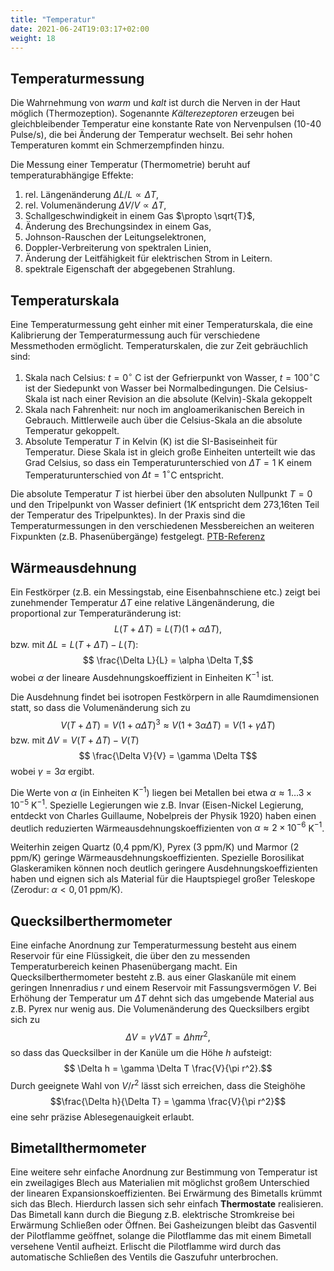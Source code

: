 ```yaml
---
title: "Temperatur"
date: 2021-06-24T19:03:17+02:00
weight: 18
---
```

## Temperaturmessung
Die Wahrnehmung von _warm_ und _kalt_ ist durch die Nerven in der Haut möglich (Thermozeption). Sogenannte 
_Kälterezeptoren_ erzeugen bei gleichbleibender Temperatur eine konstante Rate von Nervenpulsen (10-40 Pulse/s),
die bei Änderung der Temperatur wechselt. Bei sehr hohen Temperaturen kommt ein Schmerzempfinden hinzu. 

Die Messung einer Temperatur (Thermometrie) beruht auf temperaturabhängige Effekte:
   1. rel. Längenänderung  $\Delta L/L\propto \Delta T$,
   1. rel. Volumenänderung $\Delta V/V \propto \Delta T$,
   1. Schallgeschwindigkeit in einem Gas $\propto \sqrt{T}$,
   1. Änderung des Brechungsindex in einem Gas,
   1. Johnson-Rauschen der Leitungselektronen,
   1. Doppler-Verbreiterung von spektralen Linien, 
   1. Änderung der Leitfähigkeit für elektrischen Strom in Leitern.
   1. spektrale Eigenschaft der abgegebenen Strahlung.


## Temperaturskala
Eine Temperaturmessung geht einher mit einer Temperaturskala, die eine Kalibrierung der Temperaturmessung
auch für verschiedene Messmethoden ermöglicht. 
Temperaturskalen, die zur Zeit gebräuchlich sind:
   1. Skala nach Celsius: $t=0^\circ$ C ist der Gefrierpunkt von Wasser, $t=100^\circ$C ist der Siedepunkt von Wasser bei Normalbedingungen.
     Die Celsius-Skala ist nach einer Revision an die absolute (Kelvin)-Skala gekoppelt
   1. Skala nach Fahrenheit: nur noch im angloamerikanischen Bereich in Gebrauch. Mittlerweile auch über die Celsius-Skala an die absolute Temperatur gekoppelt.
   1. Absolute Temperatur $T$ in Kelvin (K) ist die SI-Basiseinheit für Temperatur. Diese Skala ist in gleich große Einheiten unterteilt wie das Grad Celsius, so dass
    ein Temperaturunterschied von $\Delta T= 1$ K einem Temperaturunterschied von  $\Delta t=1^\circ$C entspricht. 

Die absolute Temperatur $T$ ist hierbei über den absoluten Nullpunkt $T=0$ und den Tripelpunkt von Wasser definiert ($1 K$ entspricht dem 273,16ten Teil
der Temperatur des Tripelpunktes). In der Praxis sind die Temperaturmessungen in den verschiedenen Messbereichen an weiteren Fixpunkten (z.B. Phasenübergänge) 
festgelegt. [PTB-Referenz](https://oar.ptb.de/files/download/57d6a26aa4949dd13c3c9878)

## Wärmeausdehnung
Ein Festkörper (z.B. ein Messingstab, eine Eisenbahnschiene etc.) zeigt bei zunehmender Temperatur $\Delta T$ eine relative Längenänderung, die proportional
zur Temperaturänderung ist:
$$ L(T+\Delta T) = L(T) (1+\alpha \Delta T),$$
bzw. mit $\Delta L = L(T+\Delta T)-L(T)$:
$$ \frac{\Delta L}{L} = \alpha \Delta T,$$
 wobei $\alpha$ der lineare Ausdehnungskoeffizient in Einheiten $\mathrm{K}^{-1}$ ist.

Die Ausdehnung findet bei isotropen Festkörpern in alle Raumdimensionen statt, so dass die Volumenänderung  sich zu 
$$ V(T+\Delta T) = V (1+\alpha \Delta T)^3 \approx V (1+3\alpha \Delta T) = V (1+\gamma \Delta T)$$
bzw. mit $\Delta V = V(T+\Delta T)-V(T)$
$$ \frac{\Delta V}{V} = \gamma \Delta T$$
wobei  $\gamma = 3\alpha$  ergibt.

Die Werte von $\alpha$ (in Einheiten K$^{-1}$) liegen bei Metallen bei etwa $\alpha\approx 1\ldots 3\times 10^{-5}$ K$^{-1}$. 
Spezielle Legierungen wie z.B. Invar (Eisen-Nickel Legierung, entdeckt von Charles Guillaume, Nobelpreis der Physik 1920) haben 
einen deutlich reduzierten Wärmeausdehnungskoeffizienten von $\alpha \approx 2\times 10^{-6}~$K$^{-1}$. 

Weiterhin zeigen Quartz (0,4 ppm/K), Pyrex (3 ppm/K) und Marmor (2 ppm/K) geringe Wärmeausdehnungskoeffizienten. Spezielle Borosilikat Glaskeramiken
können noch deutlich geringere Ausdehnungskoeffizienten haben und eignen sich 
als Material für die Hauptspiegel großer Teleskope (Zerodur: $\alpha < 0,01~\mathrm{ppm/K}$).


## Quecksilberthermometer
Eine einfache Anordnung zur Temperaturmessung besteht aus einem Reservoir für eine Flüssigkeit, die über den zu messenden Temperaturbereich keinen
Phasenübergang macht. Ein Quecksilberthermometer besteht z.B. aus einer Glaskanüle mit einem geringen Innenradius $r$ und einem Reservoir mit Fassungsvermögen $V$.
Bei Erhöhung der Temperatur um $\Delta T$  dehnt sich das umgebende Material aus z.B. Pyrex nur wenig aus. Die Volumenänderung des Quecksilbers ergibt sich zu
$$ \Delta V = \gamma V \Delta T = \Delta h \pi r^2,$$
so dass das Quecksilber in der Kanüle um die Höhe $h$ aufsteigt:
$$ \Delta h = \gamma \Delta T \frac{V}{\pi r^2}.$$
Durch geeignete Wahl von $V/r^2$ lässt sich erreichen, dass die Steighöhe 
$$\frac{\Delta h}{\Delta T} = \gamma \frac{V}{\pi r^2}$$
eine sehr präzise Ablesegenauigkeit erlaubt. 


## Bimetallthermometer
Eine weitere sehr einfache Anordnung zur Bestimmung von Temperatur ist ein zweilagiges Blech aus Materialien mit möglichst großem Unterschied der
linearen Expansionskoeffizienten. Bei Erwärmung des Bimetalls krümmt sich das Blech. Hierdurch lassen sich sehr einfach __Thermostate__ realisieren. 
Das Bimetall kann durch die Biegung z.B. elektrische Stromkreise bei Erwärmung Schließen oder Öffnen. Bei Gasheizungen bleibt das Gasventil der Pilotflamme
geöffnet, solange die Pilotflamme das mit einem Bimetall versehene Ventil aufheizt. Erlischt die Pilotflamme wird durch das automatische Schließen des
Ventils die Gaszufuhr unterbrochen.
